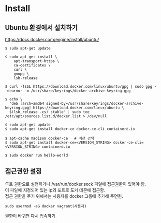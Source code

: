 # Install

## Ubuntu 환경에서 설치하기   
https://docs.docker.com/engine/install/ubuntu/

```
$ sudo apt-get update

$ sudo apt-get install \
    apt-transport-https \
    ca-certificates \
    curl \
    gnupg \
    lsb-release

$ curl -fsSL https://download.docker.com/linux/ubuntu/gpg | sudo gpg --dearmor -o /usr/share/keyrings/docker-archive-keyring.gpg

$ echo \
  "deb [arch=amd64 signed-by=/usr/share/keyrings/docker-archive-keyring.gpg] https://download.docker.com/linux/ubuntu \
  $(lsb_release -cs) stable" | sudo tee /etc/apt/sources.list.d/docker.list > /dev/null

$ sudo apt-get update
$ sudo apt-get install docker-ce docker-ce-cli containerd.io

$ apt-cache madison docker-ce   # 버전 검색
$ sudo apt-get install docker-ce=<VERSION_STRING> docker-ce-cli=<VERSION_STRING> containerd.io

$ sudo docker run hello-world
```

## 접근권한 설정

루트 권한으로 실행하거나 /var/run/docker.sock 파일에 접근권한이 있어야 함.   
이 파일에 지정되어 있는 ip와 포트로 도커 데몬에 접근함.   
접근 권한을 주기 위해서는 사용자를 docker 그룹에 추가해 주면됨.   
```
sudo usermod -aG docker vagrant(사용자)
```
권한이 바뀌면 다시 접속하기.